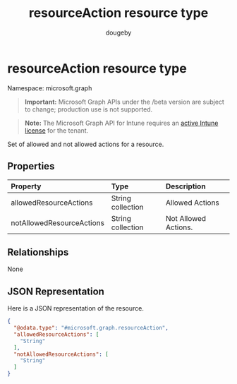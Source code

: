 ﻿---
title: "resourceAction resource type"
description: "Set of allowed and not allowed actions for a resource."
author: "dougeby"
localization_priority: Normal
ms.prod: "intune"
doc_type: resourcePageType
---

# resourceAction resource type

Namespace: microsoft.graph

> **Important:** Microsoft Graph APIs under the /beta version are subject to change; production use is not supported.

> **Note:** The Microsoft Graph API for Intune requires an [active Intune license](https://go.microsoft.com/fwlink/?linkid=839381) for the tenant.

Set of allowed and not allowed actions for a resource.

## Properties

| Property                  | Type              | Description          |
| :------------------------ | :---------------- | :------------------- |
| allowedResourceActions    | String collection | Allowed Actions      |
| notAllowedResourceActions | String collection | Not Allowed Actions. |

## Relationships

None

## JSON Representation

Here is a JSON representation of the resource.

<!-- {
  "blockType": "resource",
  "@odata.type": "microsoft.graph.resourceAction"
}
-->

```json
{
  "@odata.type": "#microsoft.graph.resourceAction",
  "allowedResourceActions": [
    "String"
  ],
  "notAllowedResourceActions": [
    "String"
  ]
}
```
